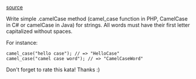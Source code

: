 [source](https://www.codewars.com/kata/587731fda577b3d1b0001196)

Write simple .camelCase method (camel_case function in PHP, CamelCase in C# or camelCase in Java) for strings. All words must have their first letter capitalized without spaces.

For instance:

```
camel_case("hello case"); // => "HelloCase"
camel_case("camel case word"); // => "CamelCaseWord"
```

Don't forget to rate this kata! Thanks :)

